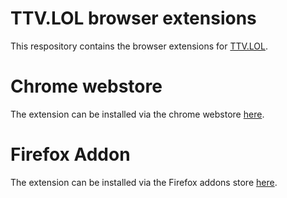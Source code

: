 # TTV.LOL browser extensions

This respository contains the browser extensions for [TTV.LOL](https://ttv.lol).

# Chrome webstore 

The extension can be installed via the chrome webstore [here](https://chrome.google.com/webstore/detail/ttv-lol/ofbbahodfeppoklmgjiokgfdgcndngjm).

# Firefox Addon

The extension can be installed via the Firefox addons store [here](https://addons.mozilla.org/en-US/firefox/addon/ttv-lol/).

